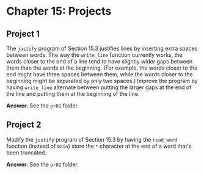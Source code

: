 # Chapter 15: Projects

## Project 1
The `justify` program of Section 15.3 justifies lines by inserting extra spaces between words. The way the `write_line` function currently works, the words closer to the end of a line tend to have slightly wider gaps between them than the words at the beginning. (For example, the words closer to the end might have three spaces between them, while the words closer to the beginning might be separated by only two spaces.) Improve the program by having `write_line` alternate between putting the larger gaps at the end of the line and putting them at the beginning of the line.

**Answer**: See the `pr01` folder.

## Project 2
Modify the `justify` program of Section 15.3 by having the `read_word` function (instead of `main`) store the `*` character at the end of a word that's been truncated.

**Answer**: See the `pr02` folder.

